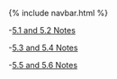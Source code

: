 {% include navbar.html %}

-[5.1 and 5.2 Notes](https://noahj214.github.io/NoahJengCSP/5.1&5.2notes)
 
-[5.3 and 5.4 Notes](https://noahj214.github.io/NoahJengCSP/5.3&5.4notes)

-[5.5 and 5.6 Notes](https://noahj214.github.io/NoahJengCSP/5.5&5.6notes)


  